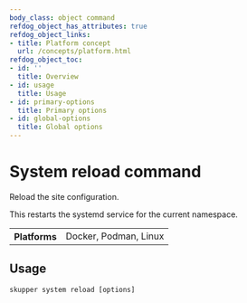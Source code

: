 ```yaml
---
body_class: object command
refdog_object_has_attributes: true
refdog_object_links:
- title: Platform concept
  url: /concepts/platform.html
refdog_object_toc:
- id: ''
  title: Overview
- id: usage
  title: Usage
- id: primary-options
  title: Primary options
- id: global-options
  title: Global options
---
```


# System reload command

<section>

Reload the site configuration.

This restarts the systemd service for the current namespace.

<table class="fields"><tr><th>Platforms</th><td>Docker, Podman, Linux</td></table>

</section>

<section>

## Usage

~~~ shell
skupper system reload [options]
~~~

</section>
